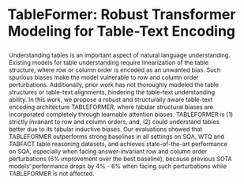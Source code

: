 ---
title: "TableFormer: Robust Transformer Modeling for Table-Text Encoding"
link: https://arxiv.org/pdf/2203.00274.pdf
authors: "Yang et al."
venue: "ACL"
year: 2022
abstract: "Understanding tables is an important aspect of natural language understanding. Existing models for table understanding require linearization of the table structure, where row or column order is encoded as an unwanted bias. Such spurious biases make the model vulnerable to row and column order perturbations. Additionally, prior work has not thoroughly modeled the table structures or table-text alignments, hindering the table-text understanding ability. In this work, we propose a robust and structurally aware table-text encoding architecture TABLEFORMER, where tabular structural biases are incorporated completely through learnable attention biases. TABLEFORMER is (1) strictly invariant to row and column orders, and, (2) could understand tables better due to its tabular inductive biases. Our evaluations showed that TABLEFORMER outperforms strong baselines in all settings on SQA, WTQ and TABFACT table reasoning datasets, and achieves state-of-the-art performance on SQA, especially when facing answer-invariant row and column order perturbations (6% improvement over the best baseline), because previous SOTA models’ performance drops by 4% - 6% when facing such perturbations while TABLEFORMER is not affected."
---
